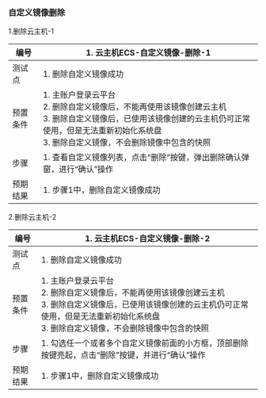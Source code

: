 ### 自定义镜像删除

1.删除云主机-1

| 编号     | 1. 云主机ECS-自定义镜像-删除-1                               |
| -------- | ------------------------------------------------------------ |
| 测试点   | 1. 删除自定义镜像成功                                        |
| 预置条件 | 1. 主账户登录云平台<br />2. 删除自定义镜像后，不能再使用该镜像创建云主机<br/>3. 删除自定义镜像后，已使用该镜像创建的云主机仍可正常使用，但是无法重新初始化系统盘<br/>3. 删除自定义镜像，不会删除镜像中包含的快照 |
| 步骤     | 1. 查看自定义镜像列表，点击“删除”按键，弹出删除确认弹窗，进行“确认”操作 |
| 预期结果 | 1. 步骤1中，删除自定义镜像成功                               |

2.删除云主机-2

| 编号     | 1. 云主机ECS-自定义镜像-删除-2                               |
| -------- | ------------------------------------------------------------ |
| 测试点   | 1. 删除自定义镜像成功                                        |
| 预置条件 | 1. 主账户登录云平台<br />2. 删除自定义镜像后，不能再使用该镜像创建云主机<br/>3. 删除自定义镜像后，已使用该镜像创建的云主机仍可正常使用，但是无法重新初始化系统盘<br/>3. 删除自定义镜像，不会删除镜像中包含的快照 |
| 步骤     | 1. 勾选任一个或者多个自定义镜像前面的小方框，顶部删除按键亮起，点击“删除”按键，并进行“确认”操作 |
| 预期结果 | 1. 步骤1中，删除自定义镜像成功                               |